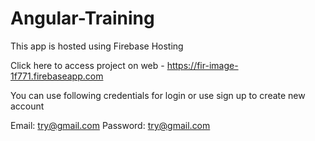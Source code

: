 # Angular-Training

This app is hosted using Firebase Hosting

Click here to access project on web - https://fir-image-1f771.firebaseapp.com

You can use following credentials for login or use sign up to create new account

Email: try@gmail.com
Password: try@gmail.com
